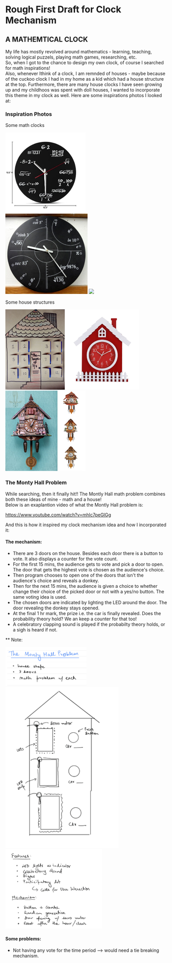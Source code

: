 # Rough First Draft for Clock Mechanism
<h2> A MATHEMTICAL CLOCK </h2>

My life has mostly revolved around mathematics - learning, teaching, solving logical puzzels, playing math games, researching, etc. 
<br>So, when I got to the chance to design my own clock, of course I searched for math inspirations!
<br>Also, whenever Ithink of a clock, I am remnded of houses - maybe because of the cuckoo clock I had in my home as a kid which had a house structure at the top. Furthermore, there are many house clocks I have seen growing up and my childhoos was spent with doll houses, I wanted to incorporate this theme in my clock as well. Here are some inspirations photos I looked at:

<h3>Inspiration Photos</h3>

<p>Some math clocks</p>
<div display=inline-flex>
<img src="1.jpg" height="250">
<!-- <img src="2.jpg" height="250"> -->
<img src="3.jpg" height="250">
<img src="4.jpg" height="250">
</div>

<p>Some house structures</p>
<div display=inline-flex>
<img src="5.jpg" height="250">
<img src="8.jpg" height="250">
<img src="7.jpeg" height="250">
<!-- <img src="8.jpg" height="250"> -->
</div>

<h3>The Monty Hall Problem</h3>

<p>
While searching, then it finally hit!! The Montly Hall math problem combines both these ideas of mine - math and a house!
<br>Below is an exaplantion video of what the Montly Hall problem is:

https://www.youtube.com/watch?v=mhlc7peGlGg

</p>

<p>
And this is how it inspired my clock mechanism idea and how I incorporated it:
<br>

<h4>The mechanism:</h4>

<ul>
	<li>There are 3 doors on the house. Besides each door there is a button to vote. It also displays a counter for the vote count.
	<li>For the first 15 mins, the audience gets to vote and pick a door to open. The door that gets the highest vote is chosen as the audience's choice.
	<li>Then program chooses to open one of the doors that isn't the audience's choice and reveals a donkey.
	<li>Then for the next 15 mins, the audience is given a choice to whether change their choice of the picked door or not with a yes/no button. The same voting idea is used.
	<li>The chosen doors are indicated by lighting the LED around the door. The door revealing the donkey stays opened.
	<li>At the final 1 hr mark, the prize i.e. the car is finally revealed. Does the probability theory hold? We an keep a counter for that too!
	<li>A celebratory clapping sound is played if the probabilty theory holds, or a sigh is heard if not.
</ul>

** Note: 
</p>

<!-- <br> -->

<!-- <div display=inline-flex> -->
<img src="9.png" width="50%">
<img src="10.png" width="70%">
<img src="11.png" width="60%">
<!-- <img src="8.jpg" height="250"> -->
<!-- </div> -->

<!-- <br> -->

<p>
<h4>Some problems:</h4>

<ul>
	<li>Not having any vote for the time period --> would need a tie breaking mechanism.
</ul>

</p>

